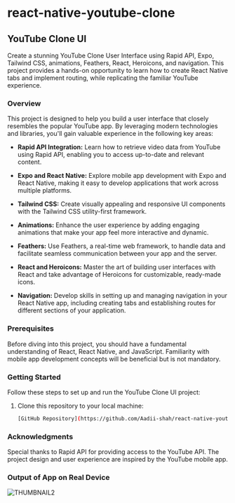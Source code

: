 # react-native-youtube-clone
## YouTube Clone UI

Create a stunning YouTube Clone User Interface using Rapid API, Expo, Tailwind CSS, animations, Feathers, React, Heroicons, and navigation. This project provides a hands-on opportunity to learn how to create React Native tabs and implement routing, while replicating the familiar YouTube experience.

### Overview

This project is designed to help you build a user interface that closely resembles the popular YouTube app. By leveraging modern technologies and libraries, you'll gain valuable experience in the following key areas:

- **Rapid API Integration:** Learn how to retrieve video data from YouTube using Rapid API, enabling you to access up-to-date and relevant content.

- **Expo and React Native:** Explore mobile app development with Expo and React Native, making it easy to develop applications that work across multiple platforms.

- **Tailwind CSS:** Create visually appealing and responsive UI components with the Tailwind CSS utility-first framework.

- **Animations:** Enhance the user experience by adding engaging animations that make your app feel more interactive and dynamic.

- **Feathers:** Use Feathers, a real-time web framework, to handle data and facilitate seamless communication between your app and the server.

- **React and Heroicons:** Master the art of building user interfaces with React and take advantage of Heroicons for customizable, ready-made icons.

- **Navigation:** Develop skills in setting up and managing navigation in your React Native app, including creating tabs and establishing routes for different sections of your application.

### Prerequisites

Before diving into this project, you should have a fundamental understanding of React, React Native, and JavaScript. Familiarity with mobile app development concepts will be beneficial but is not mandatory.

### Getting Started

Follow these steps to set up and run the YouTube Clone UI project:

1. Clone this repository to your local machine:

   ```bash
   [GitHub Repository](https://github.com/Aadii-shah/react-native-youtube-clone.git)

### Acknowledgments
Special thanks to Rapid API for providing access to the YouTube API.
The project design and user experience are inspired by the YouTube mobile app.

### Output of App on Real Device
![THUMBNAIL2](https://github.com/Aadii-shah/react-native-youtube-clone/assets/63057068/8bfd173f-40c1-466c-8b92-53b517b50aa9)

